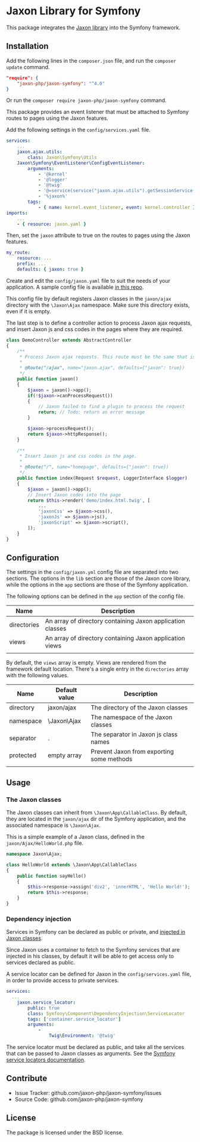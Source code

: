 Jaxon Library for Symfony
=========================

This package integrates the [Jaxon library](https://github.com/jaxon-php/jaxon-core) into the Symfony framework.

Installation
------------

Add the following lines in the `composer.json` file, and run the `composer update` command.

```json
"require": {
    "jaxon-php/jaxon-symfony": "^4.0"
}
```

Or run the `composer require jaxon-php/jaxon-symfony` command.

This package provides an event listener that must be attached to Symfony routes to pages using the Jaxon features.

Add the following settings in the `config/services.yaml` file.

```yaml
services:
    ...
    jaxon.ajax.utils:
        class: Jaxon\Symfony\Utils
    Jaxon\Symfony\EventListener\ConfigEventListener:
        arguments:
            - '@kernel'
            - '@logger'
            - '@twig'
            - '@=service(service("jaxon.ajax.utils").getSessionService())'
            - '%jaxon%'
        tags:
            - { name: kernel.event_listener, event: kernel.controller }
imports:
    ...
    - { resource: jaxon.yaml }
```

Then, set the `jaxon` attribute to true on the routes to pages using the Jaxon features.

```yaml
my_route:
    resource: ...
    prefix: ...
    defaults: { jaxon: true }
```

Create and edit the `config/jaxon.yaml` file to suit the needs of your application.
A sample config file is available [in this repo](https://github.com/jaxon-php/jaxon-symfony/blob/master/config/jaxon.yaml).

This config file by default registers Jaxon classes in the `jaxon/ajax` directory with the `\Jaxon\Ajax` namespace.
Make sure this directory exists, even if it is empty.

The last step is to define a controller action to process Jaxon ajax requests, and insert Jaxon js and css codes in the pages where they are required.

```php
class DemoController extends AbstractController
{
    /**
     * Process Jaxon ajax requests. This route must be the same that is set in the Jaxon config.
     *
     * @Route("/ajax", name="jaxon.ajax", defaults={"jaxon": true})
     */
    public function jaxon()
    {
        $jaxon = jaxon()->app();
        if(!$jaxon->canProcessRequest())
        {
            // Jaxon failed to find a plugin to process the request 
            return; // Todo: return an error message
        }

        $jaxon->processRequest();
        return $jaxon->httpResponse();
    }

    /**
     * Insert Jaxon js and css codes in the page.
     *
     * @Route("/", name="homepage", defaults={"jaxon": true})
     */
    public function index(Request $request, LoggerInterface $logger)
    {
        $jaxon = jaxon()->app();
        // Insert Jaxon codes into the page
        return $this->render('demo/index.html.twig', [
            ...
            'jaxonCss' => $jaxon->css(),
            'jaxonJs' => $jaxon->js(),
            'jaxonScript' => $jaxon->script(),
        ]);
    }
}
```

Configuration
------------

The settings in the `config/jaxon.yml` config file are separated into two sections.
The options in the `lib` section are those of the Jaxon core library, while the options in the `app` sections are those of the Symfony application.

The following options can be defined in the `app` section of the config file.

| Name | Description |
|------|---------------|
| directories | An array of directory containing Jaxon application classes |
| views   | An array of directory containing Jaxon application views |
| | | |

By default, the `views` array is empty. Views are rendered from the framework default location.
There's a single entry in the `directories` array with the following values.

| Name | Default value | Description                               |
|------|---------------|-------------------------------------------|
| directory | jaxon/ajax    | The directory of the Jaxon classes        |
| namespace | \Jaxon\Ajax   | The namespace of the Jaxon classes        |
| separator | .             | The separator in Jaxon js class names     |
| protected | empty array   | Prevent Jaxon from exporting some methods |
| |               |                                           |

Usage
-----

### The Jaxon classes

The Jaxon classes can inherit from `\Jaxon\App\CallableClass`.
By default, they are located in the `jaxon/ajax` dir of the Symfony application, and the associated namespace is `\Jaxon\Ajax`.

This is a simple example of a Jaxon class, defined in the `jaxon/Ajax/HelloWorld.php` file.

```php
namespace Jaxon\Ajax;

class HelloWorld extends \Jaxon\App\CallableClass
{
    public function sayHello()
    {
        $this->response->assign('div2', 'innerHTML', 'Hello World!');
        return $this->response;
    }
}
```

### Dependency injection

Services in Symfony can be declared as public or private, and [injected in Jaxon classes](https://www.jaxon-php.org/docs/v3x/advanced/dependency-injection.html).

Since Jaxon uses a container to fetch to the Symfony services that are injected in his classes, by default it will be able to get access only to services declared as public.

A service locator can be defined for Jaxon in the `config/services.yaml` file, in order to provide access to private services.

```yaml
services:
  ...
    jaxon.service_locator:
        public: true
        class: Symfony\Component\DependencyInjection\ServiceLocator
        tags: ['container.service_locator']
        arguments:
            -
                Twig\Environment: '@twig'
```

The service locator must be declared as public, and take all the services that can be passed to Jaxon classes as arguments.
See the [Symfony service locators documentation](https://symfony.com/doc/4.4/service_container/service_subscribers_locators.html).

Contribute
----------

- Issue Tracker: github.com/jaxon-php/jaxon-symfony/issues
- Source Code: github.com/jaxon-php/jaxon-symfony

License
-------

The package is licensed under the BSD license.
